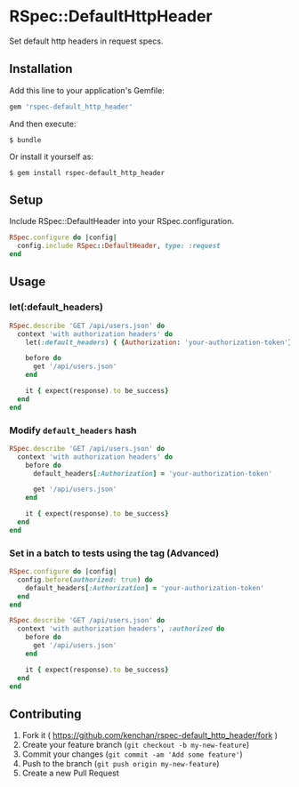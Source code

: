 # RSpec::DefaultHttpHeader

Set default http headers in request specs.


## Installation

Add this line to your application's Gemfile:

```ruby
gem 'rspec-default_http_header'
```

And then execute:

    $ bundle

Or install it yourself as:

    $ gem install rspec-default_http_header

## Setup

Include RSpec::DefaultHeader into your RSpec.configuration.

```ruby
RSpec.configure do |config|
  config.include RSpec::DefaultHeader, type: :request
end
```

## Usage

### let(:default_headers)

```ruby
RSpec.describe 'GET /api/users.json' do
  context 'with authorization headers' do
    let(:default_headers) { {Authorization: 'your-authorization-token'} }

    before do
      get '/api/users.json'
    end

    it { expect(response).to be_success}
  end
end
```

### Modify `default_headers` hash

```ruby
RSpec.describe 'GET /api/users.json' do
  context 'with authorization headers' do
    before do
      default_headers[:Authorization] = 'your-authorization-token'

      get '/api/users.json'
    end

    it { expect(response).to be_success}
  end
end
```

### Set in a batch to tests using the tag (Advanced)

```ruby
RSpec.configure do |config|
  config.before(authorized: true) do
    default_headers[:Authorization] = 'your-authorization-token'
  end
end

RSpec.describe 'GET /api/users.json' do
  context 'with authorization headers', :authorized do
    before do
      get '/api/users.json'
    end

    it { expect(response).to be_success}
  end
end
```

## Contributing

1. Fork it ( https://github.com/kenchan/rspec-default_http_header/fork )
2. Create your feature branch (`git checkout -b my-new-feature`)
3. Commit your changes (`git commit -am 'Add some feature'`)
4. Push to the branch (`git push origin my-new-feature`)
5. Create a new Pull Request
